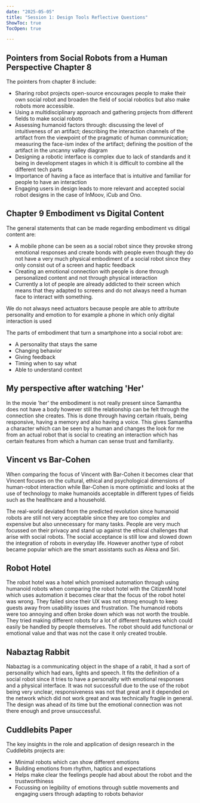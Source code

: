 ```yaml
---
date: "2025-05-05"
title: "Session 1: Design Tools Reflective Questions"
ShowToc: true
TocOpen: true

---
```


## Pointers from Social Robots from a Human Perspective Chapter 8
The pointers from chapter 8 include:
- Sharing robot projects open-source encourages people to make their own social robot and broaden the field of social robotics but also make robots more accessible.
- Using a multidisciplinary approach and gathering projects from different fields to make social robots
- Assessing humanoid factors through: discussing the level of intuitiveness of an artifact; describing the interaction channels of the artifact from the viewpoint of the
pragmatic of human communication; measuring the face-ism index of the artifact; defining the position of the artifact in the uncanny valley diagram
- Designing a robotic interface is complex due to lack of standards and it being in development stages in which it is difficult to combine all the different tech parts
- Importance of having a face as interface that is intuitive and familiar for people to have an interaction
- Engaging users in design leads to more relevant and accepted social robot designs in the case of InMoov, iCub and Ono.

## Chapter 9 Embodiment vs Digital Content
The general statements that can be made regarding embodiment vs ditigal content are:
- A mobile phone can be seen as a social robot since they provoke strong emotional responses and create bonds with people even though they do not have a very much physical embodiment of a social robot since they only consist out of a screen and haptic feedback
- Creating an emotional connection with people is done through personalized content and not through physical interaction 
- Currently a lot of people are already addicted to their screen which means that they adapted to screens and do not always need a human face to interact with something.

We do not always need actuators because people are able to attribute personality and emotion to for example a phone in which only digital interaction is used

The parts of embodiment that turn a smartphone into a social robot are:
- A personality that stays the same
- Changing behavior
- Giving feedback
- Timing when to say what
- Able to understand context

## My perspective after watching 'Her'
In the movie 'her' the embodiment is not really present since Samantha does not have a body however still the relationship can be felt through the connection she creates. This is done through having certain rituals, being responsive, having a memory and also having a voice. This gives Samantha a character which can be seen by a human and changes the look for me from an actual robot that is social to creating an interaction which has certain features from which a human can sense trust and familiarity. 

## Vincent vs Bar-Cohen
When comparing the focus of Vincent with Bar-Cohen it becomes clear that Vincent focuses on the cultural, ethical and psychological dimensions of human-robot interaction while Bar-Cohen is more optimistic and looks at the use of technology to make humanoids acceptable in different types of fields such as the healthcare and a household. 

The real-world deviated from the predicted revolution since humanoid robots are still not very acceptable since they are too complex and expensive but also unnecessary for many tasks. People are very much focussed on their privacy and stand up against the ethical challenges that arise with social robots. The social acceptance is still low and slowed down the integration of robots in everyday life. However another type of robot became popular which are the smart assistants such as Alexa and Siri. 

## Robot Hotel 
The robot hotel was a hotel which promised automation through using humanoid robots when comparing the robot hotel with the CitizenM hotel which uses automation it becomes clear that the focus of the robot hotel was wrong. They failed since their UX was not strong enough to keep guests away from usability issues and frustration. The humanoid robots were too annoying and often broke down which was not worth the trouble. They tried making different robots for a lot of different features which could easily be handled by people themselves. The robot should add functional or emotional value and that was not the case it only created trouble.

## Nabaztag Rabbit
Nabaztag is a communicating object in the shape of a rabit, it had a sort of personality which had ears, lights and speech. It fits the definition of a social robot since it tries to have a personality with emotional responses and a physical interface. It was not successfull due to the use of the robot being very unclear, responsiveness was not that great and it depended on the network which did not work great and was technically fragile in general. The design was ahead of its time but the emotional connection was not there enough and prove unsuccessful.

## Cuddlebits Paper
The key insights in the role and application of design research in the Cuddlebits projects are:
- Minimal robots which can show different emotions
- Building emotions from rhythm, haptics and expectations
- Helps make clear the feelings people had about about the robot and the trustworthiness
- Focussing on legibility of emotions through subtle movements and engaging users through adapting to robots behavior
